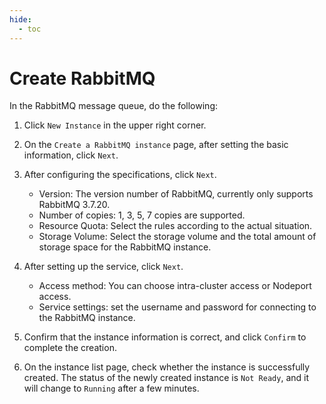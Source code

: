 ```yaml
---
hide:
  - toc
---
```


# Create RabbitMQ

In the RabbitMQ message queue, do the following:

1. Click `New Instance` in the upper right corner.

    <!--screenshot-->

2. On the `Create a RabbitMQ instance` page, after setting the basic information, click `Next`.

    <!--screenshot-->

3. After configuring the specifications, click `Next`.

    - Version: The version number of RabbitMQ, currently only supports RabbitMQ 3.7.20.
    - Number of copies: 1, 3, 5, 7 copies are supported.
    - Resource Quota: Select the rules according to the actual situation.
    - Storage Volume: Select the storage volume and the total amount of storage space for the RabbitMQ instance.

    <!--screenshot-->

4. After setting up the service, click `Next`.

    - Access method: You can choose intra-cluster access or Nodeport access.
    - Service settings: set the username and password for connecting to the RabbitMQ instance.

    <!--screenshot-->

5. Confirm that the instance information is correct, and click `Confirm` to complete the creation.

    <!--screenshot-->

6. On the instance list page, check whether the instance is successfully created. The status of the newly created instance is `Not Ready`, and it will change to `Running` after a few minutes.

    <!--screenshot-->